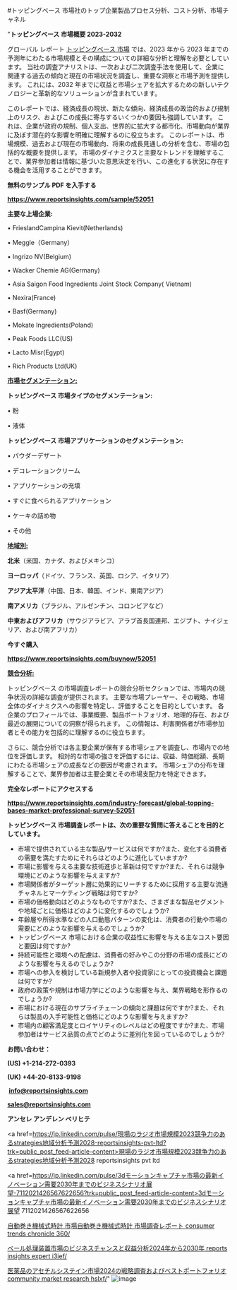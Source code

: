 #トッピングベース 市場社のトップ企業製品プロセス分析、コスト分析、市場チャネル

"<strong>トッピングベース 市場概要 2023-2032</strong>

グローバル レポート <a href=https://www.reportsinsights.com/sample/52051>トッピングベース 市場</a> では、2023 年から 2023 年までの予測年にわたる市場規模とその構成についての詳細な分析と理解を必要としています。 当社の調査アナリストは、一次および二次調査手法を使用して、企業に関連する過去の傾向と現在の市場状況を調査し、重要な洞察と市場予測を提供します。 これには、2032 年までに収益と市場シェアを拡大​​するための新しいテクノロジーと革新的なソリューションが含まれています。

このレポートでは、経済成長の現状、新たな傾向、経済成長の政治的および規制上のリスク、およびこの成長に寄与するいくつかの要因も強調しています。 これは、企業が政府の規制、個人支出、世界的に拡大する都市化、市場動向が業界に及ぼす潜在的な影響を明確に理解するのに役立ちます。 このレポートは、市場規模、過去および現在の市場動向、将来の成長見通しの分析を含む、市場の包括的な概要を提供します。 市場のダイナミクスと主要なトレンドを理解することで、業界参加者は情報に基づいた意思決定を行い、この進化する状況に存在する機会を活用することができます。

<strong><b>無料のサンプル PDF を入手する</b></strong>

<a href=https://www.reportsinsights.com/sample/52051><strong><u>https://www.reportsinsights.com/sample/52051</u></strong></a>

<strong>主要な上場企業:</strong>

• FrieslandCampina Kievit(Netherlands)

• Meggle（Germany）

• Ingrizo NV(Belgium)

• Wacker Chemie AG(Germany)

• Asia Saigon Food Ingredients Joint Stock Company( Vietnam)

• Nexira(France)

• Basf(Germany)

• Mokate Ingredients(Poland)

• Peak Foods LLC(US)

• Lacto Misr(Egypt)

• Rich Products Ltd(UK)

<strong><u>市場セグメンテーション</u></strong><strong><u>:</u></strong>

<strong>トッピングベース 市場タイプのセグメンテーション:</strong>

• 粉

• 液体

<strong>トッピングベース 市場アプリケーションのセグメンテーション:</strong>

• パウダーデザート

• デコレーションクリーム

• アプリケーションの充填

• すぐに食べられるアプリケーション

• ケーキの詰め物

• その他

<strong><u>地域別</u></strong><strong><u>:</u></strong>

<strong>北米</strong>（米国、カナダ、およびメキシコ）

<strong>ヨーロッパ</strong>（ドイツ、フランス、英国、ロシア、イタリア）

<strong>アジア太平洋</strong>（中国、日本、韓国、インド、東南アジア）

<strong>南アメリカ</strong>（ブラジル、アルゼンチン、コロンビアなど）

<strong>中東およびアフリカ</strong>（サウジアラビア、アラブ首長国連邦、エジプト、ナイジェリア、および南アフリカ）

<strong>今すぐ購入</strong>

<a href=https://www.reportsinsights.com/buynow/52051><strong><u>https://www.reportsinsights.com/buynow/52051</u></strong></a>

<strong><u>競合分析:</u></strong>

トッピングベース の市場調査レポートの競合分析セクションでは、市場内の競争状況の詳細な調査が提供されます。 主要な市場プレーヤー、その戦略、市場全体のダイナミクスへの影響を特定し、評価することを目的としています。 各企業のプロフィールでは、事業概要、製品ポートフォリオ、地理的存在、および最近の展開についての洞察が得られます。 この情報は、利害関係者が市場参加者とその能力を包括的に理解するのに役立ちます。

さらに、競合分析では各主要企業が保有する市場シェアを調査し、市場内での地位を評価します。 相対的な市場の強さを評価するには、収益、時価総額、長期にわたる市場シェアの成長などの要因が考慮されます。 市場シェアの分布を理解することで、業界参加者は主要企業とその市場支配力を特定できます。

<strong>完全なレポートにアクセスする</strong>

<a href=https://www.reportsinsights.com/industry-forecast/global-topping-bases-market-professional-survey-52051><strong><u><b>https://www.reportsinsights.com/industry-forecast/global-topping-bases-market-professional-survey-52051</b></u></strong></a>

<strong><b>トッピングベース 市場調査レポートは、次の重要な質問に答えることを目的としています。</b></strong>
<ul>
  <li>市場で提供されている主な製品/サービスは何ですか?また、変化する消費者の需要を満たすためにそれらはどのように進化していますか?</li>
  <li>市場に影響を与える主要な技術進歩と革新は何ですか?また、それらは競争環境にどのような影響を与えますか?</li>
  <li>市場関係者がターゲット層に効果的にリーチするために採用する主要な流通チャネルとマーケティング戦略は何ですか?</li>
  <li>市場の価格動向はどのようなものですか?また、さまざまな製品セグメントや地域ごとに価格はどのように変化するのでしょうか?</li>
  <li>年齢層や所得水準などの人口動態パターンの変化は、消費者の行動や市場の需要にどのような影響を与えるのでしょうか?</li>
  <li>トッピングベース 市場における企業の収益性に影響を与える主なコスト要因と要因は何ですか?</li>
  <li>持続可能性と環境への配慮は、消費者の好みやこの分野の市場の成長にどのような影響を与えるのでしょうか?</li>
  <li>市場への参入を検討している新規参入者や投資家にとっての投資機会と課題は何ですか?</li>
  <li>政府の政策や規制は市場力学にどのような影響を与え、業界戦略を形作るのでしょうか?</li>
  <li>市場における現在のサプライチェーンの傾向と課題は何ですか?また、それらは製品の入手可能性と価格にどのような影響を与えますか?</li>
  <li>市場内の顧客満足度とロイヤリティのレベルはどの程度ですか?また、市場参加者はサービス品質の点でどのように差別化を図っているのでしょうか?</li>
</ul>
<strong>お問い合わせ：</strong>

<strong>(US) +1-214-272-0393</strong>

<strong>(UK) +44-20-8133-9198</strong>

<strong> </strong><a href=info@reportsinsights.com><strong><u>info@reportsinsights.com</u></strong></a>

<a href=sales@reportsinsights.com><strong><u>sales@reportsinsights.com</u></strong></a>

<strong>アンセレ アンデレン ベリヒテ</strong>

<a href=https://jp.linkedin.com/pulse/現場のラジオ市場規模2023競争力のあるstrategies地域分析予測2028-reportsinsights-pvt-ltd?trk=public_post_feed-article-content>現場のラジオ市場規模2023競争力のあるstrategies地域分析予測2028 reportsinsights pvt ltd</a>

<a href=https://jp.linkedin.com/pulse/3dモーションキャプチャ市場の最新イノベーション需要2030年までのビジネスシナリオ展望-7112021426567622656?trk=public_post_feed-article-content>3dモーションキャプチャ市場の最新イノベーション需要2030年までのビジネスシナリオ展望 7112021426567622656</a>

<a href=https://www.linkedin.com/pulse/自動巻き機械式時計-市場自動巻き機械式時計-市場調査レポート-consumer-trends-chronicle-360/>自動巻き機械式時計 市場自動巻き機械式時計 市場調査レポート consumer trends chronicle 360/</a>

<a href=https://www.linkedin.com/pulse/ベール処理装置市場のビジネスチャンスと収益分析2024年から2030年-reports-insights-expert-i3ief/>ベール処理装置市場のビジネスチャンスと収益分析2024年から2030年 reports insights expert i3ief/</a>

<a href=https://www.linkedin.com/pulse/医薬品のアセチルシステイン市場2024の戦略調査およびベストポートフォリオ-community-market-research-hslxf/>医薬品のアセチルシステイン市場2024の戦略調査およびベストポートフォリオ community market research hslxf/</a>"
![image](https://github.com/aanak123/RIMarketer1/assets/158471119/e841c943-e6c9-4306-a771-096e3e242fa9)
